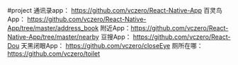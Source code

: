#project
通讯录app： https://github.com/vczero/React-Native-App
百灵鸟App： https://github.com/vczero/React-Native-App/tree/master/address_book
附近App：https://github.com/vczero/React-Native-App/tree/master/nearby
豆搜App： https://github.com/vczero/React-Dou
天黑闭眼App： https://github.com/vczero/closeEye
厕所在哪： https://github.com/vczero/toilet
